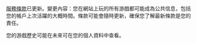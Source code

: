 [服務條款](https://www.infinitechess.org/termsofservice)已更新。變更內容：您在網站上玩的所有游戲都可能成為公共信息，包括您的帳戶上次活躍的大概時間。條款可能會隨時更新，確保您了解最新條款是您的責任。

您的游戲歷史可能在未來可在您的個人資料中查看。

